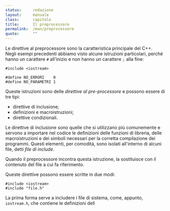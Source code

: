 ```yaml
---
status:     redazione
layout:     manuale
class:      capitolo
title:      Il preprocessore
permalink:  /man/preprocessore
quote:      ""
---
```


Le direttive al preprocessore sono la caratteristica principale del C++.  
Negli esempi precedenti abbiamo visto alcune istruzioni particolari, perché hanno un carattere `#` all'inizio e non hanno un carattere `;` alla fine:

``` 
#include <iostream>

#define NO_ERRORI    0
#define NO_PARAMETRI 1

```

Queste istruzioni sono delle *direttive al pre-processore* e possono essere di tre tipi:

- direttive di inclusione;
- definizioni e macroistruzioni;
- direttive condizionali.

Le direttive di inclusione sono quelle che si utilizzano più comunemente e servono a importare nel codice le definizioni delle funzioni di libreria, delle macroistruzioni e dei simboli necessari per la corretta compilazione dei programmi.
Questi elementi, per comodità, sono isolati all'interno di alcuni file, detti *file di include*.

Quando il preprocessore incontra questa istruzione, la sostituisce con il contenuto del file a cui fa riferimento.

Queste direttive possono essere scritte in due modi:

```
#include <iostream>
#include "file.h" 
```

La prima forma serve a includere i file di sistema, come, appunto, `iostream.h`, che contiene le definizioni dell  

<!--
La forma sintattica di questa direttiva è quella che abbiamo più volte incontrato nei precedenti esempi:
#include <file>
dove per file si intende un qualsiasi file presente nelle directory di include definite con le opzioni del compilatore.
Alcuni dei file piu comunemente usati sono:
stdio.h;
stdlib.h;
string.h;
math.h;
time.h;
Questi file contengono le definizioni dei tipi di dati ed i prototipi delle funzioni utilizzati rispettivamente per le operazione di I/O standard, funzioni di conversione e gestione dinamica della memoria, funzioni di trattamento delle stringhe, funzioni matematiche, funzioni lettura dell’orologio di sistema.
Una forma alternativa è la seguente:
#include "miofile"
In questo caso il file deve trovarsi nella directory corrente. Questa forma è usata per l’inclusione di porzioni di codice inerenti al programma.
È possibile nidificare le direttive #include, infatti un file incluso può a sua volta contenere tale direttiva. Il livello di nidificazione è tuttavia dipendente dallo specifico preprocessore e dall’architettura del sistema. 

6.2   DIRETTIVE DI INCLUSIONE

6.3   DEFINIZIONI E MACROISTRUZIONI
È possibile definire degli identificatori correlati a stringhe di sostituzione che il preprocessore provvederà ad inserire nel codice sorgente in luogo di detti identificatori prima del processo di compilazione. Generalmente, tali stringhe sono costituite da valori costanti o istruzioni, nel primo caso sono chiamate costanti simboliche, nel secondo sono chiamate macroistruzioni o più brevemente macro.
Alcuni esempi validi di costanti simboliche sono:
#define FALSE 0
#define TRUE 1
#define NUMERO 0.2
#define STRINGA "Stringa di caratteri" 
Alcuni esempi validi di macroistruzioni sono:
#define INCREMENTO(x) x * 0.2
#define CUBO(x) x * x * x 
È inoltre possibile eliminare una #define precedentemente assegnata per mezzo della direttiva #undef.
Vediamo ora un esempio di uso delle definizioni e delle macroistruzioni:
PRE01.C - Definizioni e macroistruzioni
/**********************************************************
 File: pre1.c
 Desc: definizioni e macroistruzioni
 Comm: 
**********************************************************/
#include <stdio.h>

#define NUMERO 3
#define INCREMENTO(x) x * 1.23
#define CUBO(x) x * x * x

int main()
{
  int x;
  double y;
    
  printf("Numero     : %d \n", NUMERO);
  x = CUBO(NUMERO);
  printf("Cubo       : %d \n", x);
  
#undef NUMERO
#define NUMERO 4

  printf("Numero     : %d \n", NUMERO);
  x = CUBO(NUMERO);
  printf("Cubo       : %d \n", x);
  
  y = INCREMENTO((double)x);
  printf("Incremento : %f \n", y);

  return 0;
}
/******* End *********************************************/
Il programma produrrà il seguente output:
Numero     : 3
Cubo       : 27
Numero     : 4
Cubo       : 64
Incremento : 78.720000
Una macro generalmente è di esecuzione piu` veloce di una funzione che effettua le medesime operazioni, in quanto, operando una pura sostituzione di codice  non richiede la memorizzazione sullo stack di alcun indirizzo di ritorno. Nei file standard di "include" possiamo trovare sovente alcune funzioni implementate come macro, generalmente queste ultime sono riconoscibili dal prefisso _(underscore).
Un esempio tipico è quello della funzione toupper(c) che effettua la conversione a maiuscolo di un carattere minuscolo, una forma tipica della sua implementazione come macro è:
#define _toupper(c)     ((c)- 'a'+'A')
oppure:
#define _toupper(c) ((c)>= 'a'&&(c) <= 'z'?(c)& 0x5F:(c))
Questa seconda forma, a prima vista oscura, può essere facilmente così tradotta: se il parametro c è minuscolo, ovvero una lettera compresa tra a e z, l’espressione restituisce la corrispondente maiuscola per mezzo dell’operatore & (bitwise), altrimenti restituisce il carattere senza alcuna modifica.
6.4   DIRETTIVE CONDIZIONALI
Le direttive condizionali consentono di delimitare una o più istruzioni che verranno compilate in determinate condizioni. Questo tipo di compilazione è definito compilazione condizionale e viene utilizzato in molti casi per la creazione di programmi che debbano funzionare su diversi sistemi operativi.
Direttive condizionali
Direttiva
Descrizione
#if
se non zero
#ifdef
se definito
#ifndef
se non definito
#else
altrimenti
#elif
altrimenti se
#endif
fine del blocco condizionale
Vediamo più chiaramente con un esempio gli effetti delle compilazioni condizionali. Consideriamo il seguente programma:
PRE2.C- Compilazione condizionale
/**********************************************************
 File: pre2.c
 Desc: compilazione condizionale
 Comm: 
**********************************************************/
#include <stdio.h>

#define FLAG 1

#if FLAG
#define STRING "Elevazione al cubo"
#define FORMULA(x) x * x * x
#else
#define STRING "Elevazione al quadrato"
#define FORMULA(x) x * x
#endif

int main()
{
  int a = 4, x;
  char s[25];
    
  strcpy(s, STRING);
  printf("Flag : %d  Numero : %d\n", FLAG, a);
  x = FORMULA(a);
  printf("%-25s : %d \n", s, x);

  return 0;
}
/******* End *********************************************/
Compilato ed eseguito darà il seguente output:
Flag : 1  Numero : 4
Elevazione al cubo        : 64
Ora andiamo a sostituire l’istruzione:
#define FLAG 1
con la seguente:

#define FLAG 0
Nuovamente compilato ed eseguito il programma senza altre modifiche produrrà il seguente output:
Flag : 0  Numero : 4
Elevazione al quadrato    : 16
Naturalmente questa direttiva #define può essere contenuta in un file diverso da quello del programma ed incluso con la direttiva #include, la sostituzione di questo file esterno potrà così determinare il differente comportamento del compilatore.
Quest’ultima tecnica viene comunemente usata per le compilazioni condizionali sulla base del sistema operativo, tali compilazioni usano in molti casi lo stato di definizione di una stringa (token-string) mediante la direttiva #ifdef.

-->
